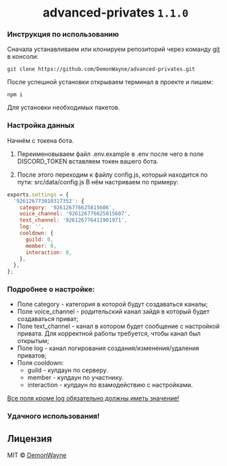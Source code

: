 <h1 align="center">advanced-privates <code>1.1.0</code></h1>

### Инструкция по использованию

Сначала устанавливаем или клонируем репозиторий через команду [git](https://git-scm.com) в консоли:
```
git clone https://github.com/DemonWayne/advanced-privates.git
```

После успешной установки открываем терминал в проекте и пишем:
```
npm i
```
Для установки необходимых пакетов.

### Настройка данных

Начнём с токена бота. 
1. Переименовываем файл .env.example в .env после чего в поле DISCORD_TOKEN вставляем токен вашего бота.

2. После этого переходим к файлу config.js, который находится по пути: src/data/config.js В нём настриваем по примеру:
```js
exports.settings = {
  '926126773010317352': {
    category: '926126776625815606',
    voice_channel: '926126776625815607',
    text_channel: '926126776411901971',
    log: '',
    cooldown: {
      guild: 0,
      member: 0,
      interaction: 0,
    },
  },
};
```

### Подробнее о настройке:

* Поле category - категория в которой будут создаваться каналы;<br>
* Поле voice_channel - родительский канал зайдя в который будет создаваться приват;<br>
* Поле text_channel - канал в котором будет сообщение с настройкой привата. Для корректной работы требуется, чтобы канал был открытым;<br>
* Поле log - канал логирования создания/изменения/удаления приватов;<br>
* Поля cooldown: 
  * guild - кулдаун по серверу.
  * member - кулдаун по участнику.
  * interaction - кулдаун по взамодействию с настройками.

<ins>Все поля кроме log обязательно должны иметь значение!</ins>

### Удачного использования!

## Лицензия

MIT © [DemonWayne](https://github.com/DemonWayne)
